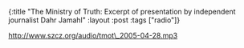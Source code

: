 {:title "The Ministry of Truth: Excerpt of presentation by independent journalist Dahr Jamahl"
:layout :post
:tags  ["radio"]}

<http://www.szcz.org/audio/tmot\_2005-04-28.mp3>


